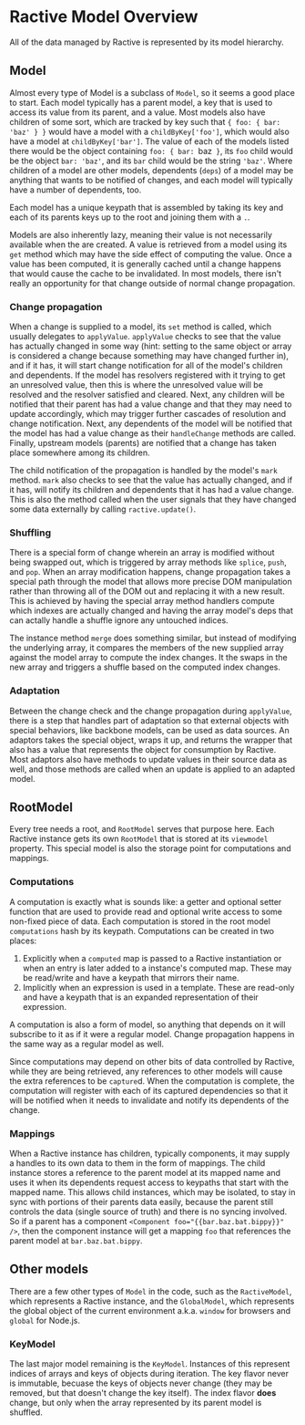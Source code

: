 # Ractive Model Overview

All of the data managed by Ractive is represented by its model hierarchy.

## Model

Almost every type of Model is a subclass of `Model`, so it seems a good place to start. Each model typically has a parent model, a key that is used to access its value from its parent, and a value. Most models also have children of some sort, which are tracked by key such that `{ foo: { bar: 'baz' } }` would have a model with a `childByKey['foo']`, which would also have a model at `childByKey['bar']`. The value of each of the models listed there would be the object containing `foo: { bar: `baz` }`, its `foo` child would be the object `bar: 'baz'`, and its `bar` child would be the string `'baz'`. Where children of a model are other models, dependents (`deps`) of a model may be anything that wants to be notified of changes, and each model will typically have a number of dependents, too.

Each model has a unique keypath that is assembled by taking its key and each of its parents keys up to the root and joining them with a `.`.

Models are also inherently lazy, meaning their value is not necessarily available when the are created. A value is retrieved from a model using its `get` method which may have the side effect of computing the value. Once a value has been computed, it is generally cached until a change happens that would cause the cache to be invalidated. In most models, there isn't really an opportunity for that change outside of normal change propagation.

### Change propagation

When a change is supplied to a model, its `set` method is called, which usually delegates to `applyValue`. `applyValue` checks to see that the value has actually changed in some way (hint: setting to the same object or array is considered a change because something may have changed further in), and if it has, it will start change notification for all of the model's children and dependents. If the model has resolvers registered with it trying to get an unresolved value, then this is where the unresolved value will be resolved and the resolver satisfied and cleared. Next, any children will be notified that their parent has had a value change and that they may need to update accordingly, which may trigger further cascades of resolution and change notification. Next, any dependents of the model will be notified that the model has had a value change as their `handleChange` methods are called. Finally, upstream models (parents) are notified that a change has taken place somewhere among its children.

The child notification of the propagation is handled by the model's `mark` method. `mark` also checks to see that the value has actually changed, and if it has, will notify its children and dependents that it has had a value change. This is also the method called when the user signals that they have changed some data externally by calling `ractive.update()`.

### Shuffling

There is a special form of change wherein an array is modified without being swapped out, which is triggered by array methods like `splice`, `push`, and `pop`. When an array modification happens, change propagation takes a special path through the model that allows more precise DOM manipulation rather than throwing all of the DOM out and replacing it with a new result. This is achieved by having the special array method handlers compute which indexes are actually changed and having the array model's deps that can actally handle a shuffle ignore any untouched indices.

The instance method `merge` does something similar, but instead of modifying the underlying array, it compares the members of the new supplied array against the model array to compute the index changes. It the swaps in the new array and triggers a shuffle based on the computed index changes.

### Adaptation

Between the change check and the change propagation during `applyValue`, there is a step that handles part of adaptation so that external objects with special behaviors, like backbone models, can be used as data sources. An adaptors takes the special object, wraps it up, and returns the wrapper that also has a value that represents the object for consumption by Ractive. Most adaptors also have methods to update values in their source data as well, and those methods are called when an update is applied to an adapted model.

## RootModel

Every tree needs a root, and `RootModel` serves that purpose here. Each Ractive instance gets its own `RootModel` that is stored at its `viewmodel` property. This special model is also the storage point for computations and mappings.

### Computations

A computation is exactly what is sounds like: a getter and optional setter function that are used to provide read and optional write access to some non-fixed piece of data. Each computation is stored in the root model `computations` hash by its keypath. Computations can be created in two places:

1. Explicitly when a `computed` map is passed to a Ractive instantiation or when an entry is later added to a instance's computed map. These may be read/write and have a keypath that mirrors their name.
2. Implicitly when an expression is used in a template. These are read-only and have a keypath that is an expanded representation of their expression.

A computation is also a form of model, so anything that depends on it will subscribe to it as if it were a regular model. Change propagation happens in the same way as a regular model as well.

Since computations may depend on other bits of data controlled by Ractive, while they are being retrieved, any references to other models will cause the extra references to be `capture`d. When the computation is complete, the computation will register with each of its captured dependencies so that it will be notified when it needs to invalidate and notify its dependents of the change.

### Mappings

When a Ractive instance has children, typically components, it may supply a handles to its own data to them in the form of mappings. The child instance stores a reference to the parent model at its mapped name and uses it when its dependents request access to keypaths that start with the mapped name. This allows child instances, which may be isolated, to stay in sync with portions of their parents data easily, because the parent still controls the data (single source of truth) and there is no syncing involved. So if a parent has a component `<Component foo="{{bar.baz.bat.bippy}}" />`, then the component instance will get a mapping `foo` that references the parent model at `bar.baz.bat.bippy`.

## Other models

There are a few other types of `Model` in the code, such as the `RactiveModel`, which represents a Ractive instance, and the `GlobalModel`, which represents the global object of the current environment a.k.a. `window` for browsers and `global` for Node.js.

### KeyModel

The last major model remaining is the `KeyModel`. Instances of this represent indices of arrays and keys of objects during iteration. The key flavor never is immutable, becuase the keys of  objects never change (they may be removed, but that doesn't change the key itself). The index flavor __does__ change, but only when the array represented by its parent model is shuffled.
